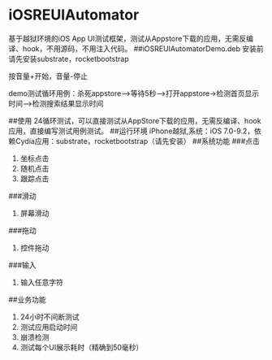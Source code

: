 # iOSREUIAutomator
基于越狱环境的iOS App UI测试框架，测试从Appstore下载的应用，无需反编译、hook，不用源码，不用注入代码。
##iOSREUIAutomatorDemo.deb
安装前请先安装substrate，rocketbootstrap

按音量+开始，音量-停止

demo测试循环用例：杀死appstore-->等待5秒-->打开appstore->检测首页显示时间-->检测搜索结果显示时间

##使用
24循环测试，可以直接测试从AppStore下载的应用，无需反编译、hook应用，直接编写测试用例测试。
##运行环境
iPhone越狱,系统：iOS 7.0-9.2，依赖Cydia应用：substrate，rocketbootstrap（请先安装）
##系统功能
###点击
1. 坐标点击
2. 随机点击
3. 跟踪点击

###滑动
1. 屏幕滑动

###拖动
1. 控件拖动

###输入
1. 输入任意字符

##业务功能
1. 24小时不间断测试
2. 测试应用启动时间
3. 崩溃检测
4. 测试每个UI展示耗时（精确到50毫秒）
